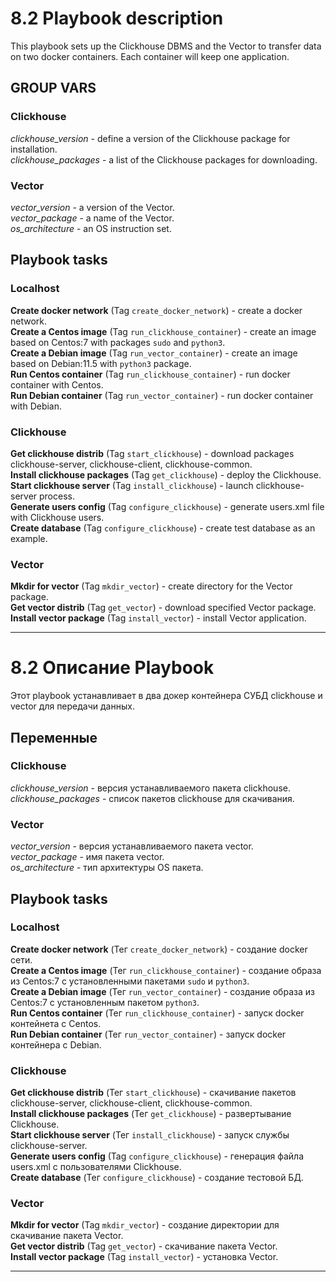 # 8.2 Playbook description

This playbook sets up the Clickhouse DBMS and the Vector to transfer data on two docker containers. Each container will keep one application.

## GROUP VARS

### Clickhouse

_clickhouse_version_ - define a version of the Clickhouse package for installation.\
_clickhouse_packages_ - a list of the Clickhouse packages for downloading.

### Vector

_vector_version_ - a version of the Vector.\
_vector_package_ - a name of the Vector.\
_os_architecture_ - an OS instruction set.

## Playbook tasks

### Localhost

__Create docker network__ (Tag `create_docker_network`) - create a docker network.\
__Create a Centos image__ (Tag `run_clickhouse_container`) - create an image based on Centos:7 with packages `sudo` and `python3`.\
__Create a Debian image__ (Tag `run_vector_container`) - create an image based on Debian:11.5 with `python3` package.\
__Run Centos container__ (Tag `run_clickhouse_container`) - run docker container with Centos.\
__Run Debian container__ (Tag `run_vector_container`) - run docker container with Debian.

### Clickhouse

__Get clickhouse distrib__ (Tag `start_clickhouse`) - download packages clickhouse-server, clickhouse-client, clickhouse-common.\
__Install clickhouse packages__ (Tag `get_clickhouse`) - deploy the Clickhouse.\
__Start clickhouse server__ (Tag `install_clickhouse`) - launch clickhouse-server process.\
__Generate users config__ (Tag `configure_clickhouse`) - generate users.xml file with Clickhouse users.\
__Create database__ (Tag `configure_clickhouse`) - create test database as an example.

### Vector

__Mkdir for vector__ (Tag `mkdir_vector`) - create directory for the Vector package.\
__Get vector distrib__ (Tag `get_vector`) - download specified Vector package.\
__Install vector package__ (Tag `install_vector`) - install Vector application.

---


# 8.2 Описание Playbook 

Этот playbook устанавливает в два докер контейнера СУБД clickhouse и vector для передачи данных.

## Переменные

### Clickhouse

_clickhouse_version_ - версия устанавливаемого пакета clickhouse.\
_clickhouse_packages_ - список пакетов clickhouse для скачивания.

### Vector

_vector_version_ - версия устанавливаемого пакета vector.\
_vector_package_ - имя пакета vector.\
_os_architecture_ - тип архитектуры OS пакета.

## Playbook tasks

### Localhost

__Create docker network__ (Тег `create_docker_network`) - создание docker сети.\
__Create a Centos image__ (Тег `run_clickhouse_container`) - создание образа из Centos:7 c установленными пакетами `sudo` и `python3`.\
__Create a Debian image__ (Тег `run_vector_container`) - создание образа из Centos:7 c установленным пакетом `python3`.\
__Run Centos container__ (Тег `run_clickhouse_container`) - запуск docker контейнета с Centos.\
__Run Debian container__ (Тег `run_vector_container`) - запуск docker контейнера с Debian.

### Clickhouse

__Get clickhouse distrib__ (Тег `start_clickhouse`) - скачивание пакетов clickhouse-server, clickhouse-client, clickhouse-common.\
__Install clickhouse packages__ (Тег `get_clickhouse`) - развертывание Clickhouse.\
__Start clickhouse server__ (Тег `install_clickhouse`) - запуск службы clickhouse-server.\
__Generate users config__ (Tag `configure_clickhouse`) - генерация файла users.xml с пользователями Clickhouse.\
__Create database__ (Тег `configure_clickhouse`) - создание тестовой БД.

### Vector

__Mkdir for vector__ (Tag `mkdir_vector`) - создание директории для скачивание пакета Vector.\
__Get vector distrib__ (Tag `get_vector`) - скачивание пакета Vector.\
__Install vector package__ (Tag `install_vector`) - установка Vector.

---